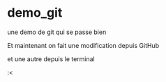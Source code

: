 # demo_git
une demo de git qui se passe bien 


Et  maintenant on fait une modification depuis GitHub


et une autre depuis le terminal 


:<
